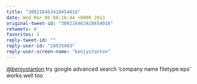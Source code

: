 ```yaml
---
title: "309216463418454016"
date: Wed Mar 06 08:18:44 +0000 2013
original-tweet-id: "309216463418454016"
retweets: 0
favorites: 1
reply-tweet-id: ""
reply-user-id: "18935403"
reply-user-screen-name: "benjystanton"
---
```

<a href="https://twitter.com/benjystanton">@benjystanton</a> try google advanced search ‘company name filetype:eps’ works well too
